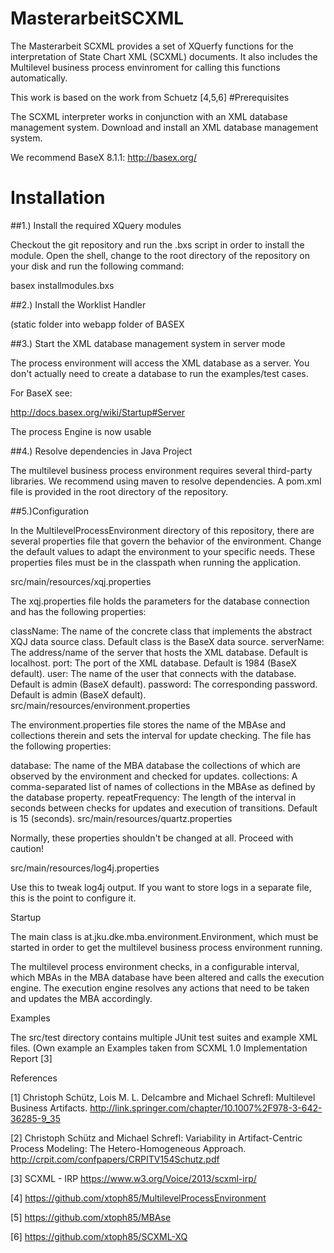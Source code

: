 # MasterarbeitSCXML

The Masterarbeit SCXML provides a set of XQuerfy functions for the interpretation of State Chart XML (SCXML) documents.
It also includes the Multilevel business process envinroment for calling this functions automatically. 

This work is based on the work from Schuetz [4,5,6]
#Prerequisites

The SCXML interpreter works in conjunction with an XML database management system. Download and install an XML database management system.

We recommend BaseX 8.1.1: http://basex.org/

# Installation 


##1.) Install the required XQuery modules 

Checkout the git repository and run the .bxs script in order to install the module. Open the shell, change to the root directory of the repository on your disk and run the following command:

basex installmodules.bxs

##2.) Install the Worklist Handler 

(static folder into webapp folder of BASEX

##3.) Start the XML database management system in server mode

The process environment will access the XML database as a server. You don't actually need to create a database to run the examples/test cases.

For BaseX see:

http://docs.basex.org/wiki/Startup#Server

The process Engine is now usable


##4.) Resolve dependencies in Java Project 

The multilevel business process environment requires several third-party libraries. We recommend using maven to resolve dependencies. A pom.xml file is provided in the root directory of the repository.

##5.)Configuration

In the MultilevelProcessEnvironment directory of this repository, there are several properties file that govern the behavior of the environment. Change the default values to adapt the environment to your specific needs. These properties files must be in the classpath when running the application.

src/main/resources/xqj.properties

The xqj.properties file holds the parameters for the database connection and has the following properties:

className: The name of the concrete class that implements the abstract XQJ data source class. Default class is the BaseX data source.
serverName: The address/name of the server that hosts the XML database. Default is localhost.
port: The port of the XML database. Default is 1984 (BaseX default).
user: The name of the user that connects with the database. Default is admin (BaseX default).
password: The corresponding password. Default is admin (BaseX default).
src/main/resources/environment.properties

The environment.properties file stores the name of the MBAse and collections therein and sets the interval for update checking. The file has the following properties:

database: The name of the MBA database the collections of which are observed by the environment and checked for updates.
collections: A comma-separated list of names of collections in the MBAse as defined by the database property.
repeatFrequency: The length of the interval in seconds between checks for updates and execution of transitions. Default is 15 (seconds).
src/main/resources/quartz.properties

Normally, these properties shouldn't be changed at all. Proceed with caution!

src/main/resources/log4j.properties

Use this to tweak log4j output. If you want to store logs in a separate file, this is the point to configure it.

Startup

The main class is at.jku.dke.mba.environment.Environment, which must be started in order to get the multilevel business process environment running.

The multilevel process environment checks, in a configurable interval, which MBAs in the MBA database have been altered and calls the execution engine. The execution engine resolves any actions that need to be taken and updates the MBA accordingly.

Examples

The src/test directory contains multiple JUnit test suites and example XML files.
(Own example an Examples taken from SCXML 1.0 Implementation Report [3]


References

[1] Christoph Schütz, Lois M. L. Delcambre and Michael Schrefl: Multilevel Business Artifacts. http://link.springer.com/chapter/10.1007%2F978-3-642-36285-9_35

[2] Christoph Schütz and Michael Schrefl: Variability in Artifact-Centric Process Modeling: The Hetero-Homogeneous Approach. http://crpit.com/confpapers/CRPITV154Schutz.pdf

[3]  SCXML - IRP https://www.w3.org/Voice/2013/scxml-irp/

[4] https://github.com/xtoph85/MultilevelProcessEnvironment

[5] https://github.com/xtoph85/MBAse

[6] https://github.com/xtoph85/SCXML-XQ

